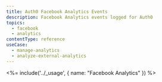 ```yaml
---
title: Auth0 Facebook Analytics Events
description: Facebook Analytics events logged for Auth0
topics:
  - facebook
  - analytics
contentType: reference
useCase:
  - manage-analytics
  - analyze-external-analytics
---
```


<%= include('../_usage', { name: "Facebook Analytics" }) %>
